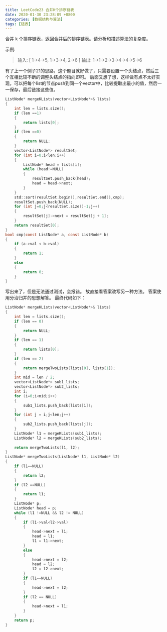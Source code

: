 ```yaml
---
title: LeetCode23 合并K个排序链表
date: 2020-01-30 23:28:09 +0800
categories: [数据结构与算法]
tags: [链表]
---
```


合并 k 个排序链表，返回合并后的排序链表。请分析和描述算法的复杂度。

示例:

>输入:
[
  1->4->5,
  1->3->4,
  2->6
]
输出: 1->1->2->3->4->4->5->6

有了上一个例子21的思路，这个题目就好做了，只需要设置一个头结点，然后三个互相比较不断的调整头结点的指向即可。
后面又想了想，这样做有点不太好实现，可以把每个list的节点push到同一个vector中，比较提取出最小的值，然后一一保存，最后链接这些值。

```c
ListNode* mergeKLists(vector<ListNode*>& lists) 
{
	int len = lists.size();
	if (len ==1)
	{
		return lists[0];
	}
	if (len ==0)
	{
		return NULL;
	}
	vector<ListNode*> resultSet;
	for (int i=0;i<len;i++)
	{
		ListNode* head = lists[i];
		while (head!=NULL)
		{
			resultSet.push_back(head);
			head = head->next;
		}
	}
	std::sort(resultSet.begin(),resultSet.end(),cmp);
	resultSet.push_back(NULL);
	for (int j=0;j<resultSet.size()-1;j++)
	{
		resultSet[j]->next = resultSet[j + 1];
	}
	return resultSet[0];
}
bool cmp(const ListNode* a, const ListNode* b)
{
	if (a->val < b->val)
	{
		return 1;
	}
	else
	{
		return 0;
	}
}
```

写出来了，但是无法通过测试，会报错。
故直接看答案改写另一种方法。
答案使用分治归并的思想解答。
最终代码如下：

```c
ListNode* mergeKLists(vector<ListNode*>& lists) 
{
	int len = lists.size();
	if (len == 0)
	{
		return NULL;
	}
	if (len == 1)
	{
		return lists[0];
	}
	if (len == 2)
	{
		return mergeTwoLists(lists[0], lists[1]);
	}
	int mid = len / 2;
	vector<ListNode*> sub1_lists;
	vector<ListNode*> sub2_lists;
	int i;
	for (i=0;i<mid;i++)
	{
		sub1_lists.push_back(lists[i]);
	}
	for (int j = i;j<len;j++)
	{
		sub2_lists.push_back(lists[j]);
	}
	ListNode* l1 = mergeKLists(sub1_lists);
	ListNode* l2 = mergeKLists(sub2_lists);
 
	return mergeTwoLists(l1, l2);
}
ListNode* mergeTwoLists(ListNode* l1, ListNode* l2)
{
	if (l1==NULL)
	{
		return l2;
	}
	if (l2 ==NULL)
	{
		return l1;
	}
	ListNode* p;
	ListNode* head = p;
	while (l1 !=NULL && l2 != NULL)
	{
		if (l1->val<l2->val)
		{
			head->next = l1;
			head = l1;
			l1 = l1->next;
		}
		else
		{
			head->next = l2;
			head = l2;
			l2 = l2->next;
		}
		if (l1==NULL)
		{
			head->next = l2;
		}
		if (l2 == NULL)
		{
			head->next = l1;
		}
	}
	return p;
}

```
